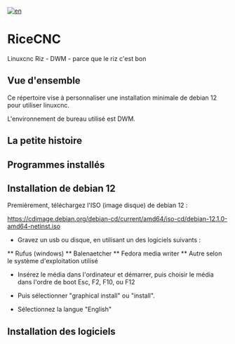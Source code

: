 [![en](https://img.shields.io/badge/lang-en-red.svg)](https://github.com/heavymetalthings/RiceCNC)

# RiceCNC
Linuxcnc Riz - DWM - parce que le riz c'est bon

## Vue d'ensemble
Ce répertoire vise à personnaliser une installation minimale de debian 12 pour utiliser linuxcnc.

L'environnement de bureau utilisé est DWM.

## La petite histoire



## Programmes installés

## Installation de debian 12

Premièrement, téléchargez l'ISO (image disque) de debian 12 : 

https://cdimage.debian.org/debian-cd/current/amd64/iso-cd/debian-12.1.0-amd64-netinst.iso

* Gravez un usb ou disque, en utilisant un des logiciels suivants :

** Rufus (windows)
** Balenaetcher
** Fedora media writer
** Autre selon le système d'exploitation utilisé

* Insérez le média dans l'ordinateur et démarrer, puis choisir le média dans l'ordre de boot Esc, F2, F10, ou F12

* Puis sélectionner "graphical install" ou "install".

* Sélectionnez la langue "English"



## Installation des logiciels


